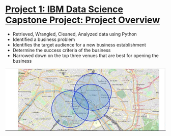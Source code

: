 

# [Project 1: IBM Data Science Capstone Project: Project Overview](https://github.com/Sparkle-IT/Data-Science-Porfolio)
* Retrieved, Wrangled, Cleaned, Analyzed data using Python
* Identified a business problem 
* Identifies the target audience for a new business establishment
* Determine the success criteria of the business
* Narrowed down on the top three venues that are best for opening the business

![](/images/battle%20of%20neighborhods.jpeg)
